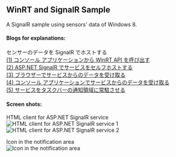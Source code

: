 ## WinRT and SignalR Sample

A SignalR sample using sensors' data of Windows 8.

#### Blogs for explanations:  
センサーのデータを SignalR でホストする  
[(1) コンソール アプリケーションから WinRT API を呼び出す](http://sakapon.wordpress.com/2013/11/14/winrt-signalr-1/)  
[(2) ASP.NET SignalR でサービスをセルフホストする](http://sakapon.wordpress.com/2013/11/15/winrt-signalr-2/)  
[(3) ブラウザーでサービスからのデータを受け取る](http://sakapon.wordpress.com/2013/11/16/winrt-signalr-3/)  
[(4) コンソール アプリケーションでサービスからのデータを受け取る](http://sakapon.wordpress.com/2013/11/17/winrt-signalr-4/)  
[(5) サービスをタスクバーの通知領域に常駐させる](http://sakapon.wordpress.com/2013/11/18/winrt-signalr-5/)  

#### Screen shots:  
HTML client for ASP.NET SignalR service  
![HTML client for ASP.NET SignalR service 1](http://sakapon.files.wordpress.com/2013/11/image14.png)  
![HTML client for ASP.NET SignalR service 2](http://sakapon.files.wordpress.com/2013/11/image15.png)  

Icon in the notification area  
![Icon in the notification area](http://sakapon.files.wordpress.com/2013/11/image23.png)  
